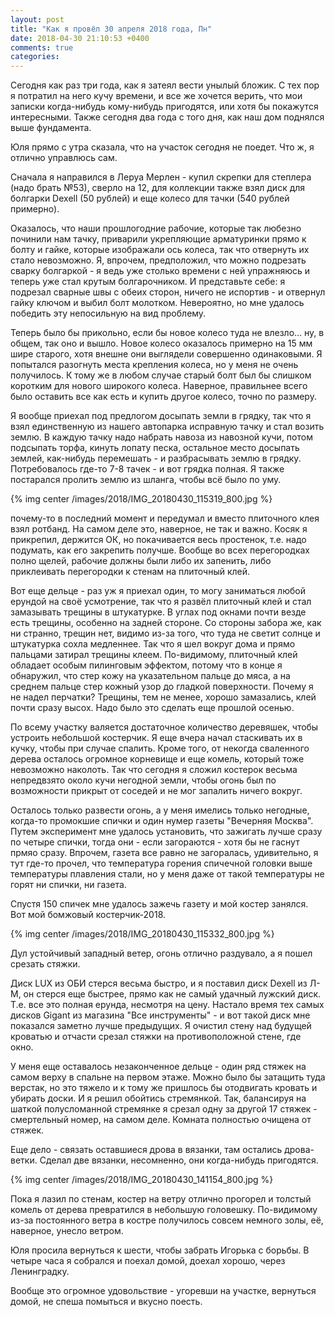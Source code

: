 ```yaml
---
layout: post
title: "Как я провёл 30 апреля 2018 года, Пн"
date: 2018-04-30 21:10:53 +0400
comments: true
categories: 
---
```

Сегодня как раз три года, как я затеял вести унылый бложик. С тех пор я потратил на него кучу времени, и все же хочется верить, что мои записки когда-нибудь кому-нибудь пригодятся, или хотя бы покажутся интересными. Также сегодня два года с того дня, как наш дом поднялся выше фундамента.

Юля прямо с утра сказала, что на участок сегодня не поедет. Что ж, я отлично управлюсь сам.

Сначала я направился в Леруа Мерлен - купил скрепки для степлера (надо брать №53), сверло на 12, для коллекции также взял диск для болгарки Dexell (50 рублей) и еще колесо для тачки (540 рублей примерно).





Оказалось, что наши прошлогодние рабочие, которые так любезно починили нам тачку, приварили укрепляющие арматуринки прямо к болту и гайке, которые изображали ось колеса, так что отвернуть их стало невозможно. Я, впрочем, предположил, что можно подрезать сварку болгаркой - я ведь уже столько времени с ней упражняюсь и теперь уже стал крутым болгарочником. И представьте себе: я подрезал сварные швы с обеих сторон, ничего не испортив - и отвернул гайку ключом и выбил болт молотком. Невероятно, но мне удалось победить эту непосильную на вид проблему.

Теперь было бы прикольно, если бы новое колесо туда не влезло... ну, в общем, так оно и вышло. Новое колесо оказалось примерно на 15 мм шире старого, хотя внешне они выглядели совершенно одинаковыми. Я попытался разогнуть места крепления колеса, но у меня не очень получилось. К тому же в любом случае старый болт был бы слишком коротким для нового широкого колеса. Наверное, правильнее всего было оставить все как есть и купить другое колесо, точно по размеру.

Я вообще приехал под предлогом досыпать земли в грядку, так что я взял единственную из нашего автопарка исправную тачку и стал возить землю. В каждую тачку надо набрать навоза из навозной кучи, потом подсыпать торфа, кинуть лопату песка, остальное место досыпать землей, как-нибудь перемешать - и разбрасывать землю в грядку. Потребовалось где-то 7-8 тачек - и вот грядка полная. Я также постарался пролить землю из шланга, чтобы всё было по уму.

{% img center /images/2018/IMG_20180430_115319_800.jpg %}

почему-то в последний момент и передумал и вместо плиточного клея взял ротбанд. На самом деле это, наверное, не так и важно. Косяк я прикрепил, держится ОК, но покачивается весь простенок, т.е. надо подумать, как его закрепить получше. Вообще во всех перегородках полно щелей, рабочие должны были либо их запенить, либо приклеивать перегородки к стенам на плиточный клей.

Вот еще дельце - раз уж я приехал один, то могу заниматься любой ерундой на своё усмотрение, так что я развёл плиточный клей и стал замазывать трещины в штукатурке. В углах под окнами почти везде есть трещины, особенно на задней стороне. Со стороны забора же, как ни странно, трещин нет, видимо из-за того, что туда не светит солнце и штукатурка сохла медленнее. Так что я шел вокруг дома и прямо пальцами затирал трещины клеем. По-видимому, плиточный клей обладает особым пилинговым эффектом, потому что в конце я обнаружил, что стер кожу на указательном пальце до мяса, а на среднем пальце стер кожный узор до гладкой поверхности. Почему я не надел перчатки? Трещины, тем не менее, хорошо замазались, клей почти сразу высох. Надо было это сделать еще прошлой осенью.


По всему участку валяется достаточное количество деревяшек, чтобы устроить небольшой костерчик. Я еще вчера начал стаскивать их в кучку, чтобы при случае спалить. Кроме того, от некогда сваленного дерева осталось огромное корневище и еще комель, который тоже невозможно наколоть. Так что сегодня я сложил костерок весьма непредвзято около кучи негодной земли, чтобы огонь был по возможности прикрыт от соседей и не мог запалить ничего вокруг.

Осталось только развести огонь, а у меня имелись только негодные, когда-то промокшие спички и один нумер газеты "Вечерняя Москва". Путем эксперимент мне удалось установить, что зажигать лучше сразу по четыре спички, тогда они - если загораются - хотя бы не гаснут прмяо сразу. Впрочем, газета все равно не загоралась, удивительно, я тут где-то прочел, что температура горения спичечной головки выше температуры плавления стали, но у меня даже от такой температуры не горят ни спички, ни газета. 

Спустя 150 спичек мне удалось зажечь газету и мой костер занялся. Вот мой бомжовый костерчик-2018.

{% img center /images/2018/IMG_20180430_115332_800.jpg %}

Дул устойчивый западный ветер, огонь отлично раздувало, а я пошел срезать стяжки.

Диск LUX из ОБИ стерся весьма быстро, и я поставил диск Dexell из Л-М, он стерся еще быстрее, прямо как не самый удачный лужский диск. Т.е. все это полная ерунда, несмотря на цену. Настало время тех самых дисков Gigant из магазина "Все инструменты" - и вот такой диск мне показался заметно лучше предыдущих. Я очистил стену над будущей кроватью и отчасти срезал стяжки на противоположной стене, где окно.

У меня еще оставалось незаконченное дельце - один ряд стяжек на самом верху в спальне на первом этаже. Можно было бы затащить туда верстак, но это тяжело и к тому же пришлось бы отодвигать кровать и убирать доски. И я решил обойтись стремянкой. Так, балансируя на шаткой полусломанной стремянке я срезал одну за другой 17 стяжек - смертельный номер, на самом деле. Комната полностью очищена от стяжек.

Еще дело - связать оставшиеся дрова в вязанки, там остались дрова-ветки. Сделал две вязанки, несомненно, они когда-нибудь пригодятся.

{% img center /images/2018/IMG_20180430_141154_800.jpg %}

Пока я лазил по стенам, костер на ветру отлично прогорел и толстый комель от дерева превратился в небольшую головешку. По-видимому из-за постоянного ветра в костре получилось совсем немного золы, её, наверное, унесло ветром.

Юля просила вернуться к шести, чтобы забрать Игорька с борьбы. В четыре часа я собрался и поехал домой, доехал хорошо, через Ленинградку.

Вообще это огромное удовольствие - угоревши на участке, вернуться домой, не спеша помыться и вкусно поесть.